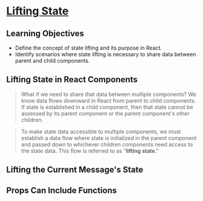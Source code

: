 # [Lifting State](https://login.codingdojo.com/m/754/16723/124609)

## Learning Objectives

- Define the concept of state lifting and its purpose in React.
- Identify scenarios where state lifting is necessary to share data between parent and child components.

## Lifting State in React Components

>What if we need to share that data between multiple components? We know data flows downward in React from parent to child components. If state is established in a child component, then that state cannot be assessed by its parent component or the parent component's other children.

>To make state data accessible to multiple components, we must establish a data flow where state is initialized in the parent component and passed down to whichever children components need access to the state data. This flow is referred to as "__lifting state__." 

## Lifting the Current Message's State



## Props Can Include Functions